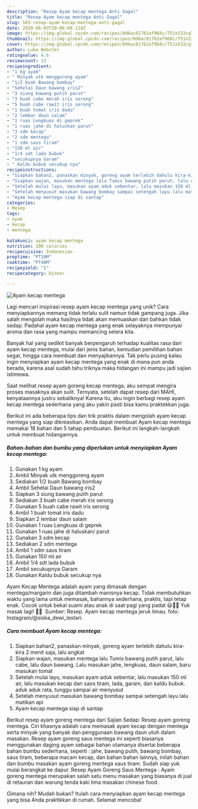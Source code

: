 ```yaml
---
description: "Resep Ayam kecap mentega Anti Gagal"
title: "Resep Ayam kecap mentega Anti Gagal"
slug: 503-resep-ayam-kecap-mentega-anti-gagal
date: 2020-06-03T20:06:09.114Z
image: https://img-global.cpcdn.com/recipes/0d6ac81762af968c/751x532cq70/ayam-kecap-mentega-foto-resep-utama.jpg
thumbnail: https://img-global.cpcdn.com/recipes/0d6ac81762af968c/751x532cq70/ayam-kecap-mentega-foto-resep-utama.jpg
cover: https://img-global.cpcdn.com/recipes/0d6ac81762af968c/751x532cq70/ayam-kecap-mentega-foto-resep-utama.jpg
author: Luke Webster
ratingvalue: 4.6
reviewcount: 13
recipeingredient:
- "1 kg ayam"
- " Minyak utk menggoreng ayam"
- "1/2 buah Bawang bombay"
- "Sehelai Daun bawang iris2"
- "3 siung bawang putih parut"
- "3 buah cabe merah iris serong"
- "5 buah cabe rawit iris serong"
- "1 buah tomat iris dadu"
- "2 lembar daun salam"
- "1 ruas Lengkuas di geprek"
- "1 ruas jahe di haluskan parut"
- "3 sdm kecap"
- "2 sdm mentega"
- "1 sdm saus tiram"
- "150 ml air"
- "1/4 sdt lada bubuk"
- "secukupnya Garam"
- " Kaldu bubuk secukup nya"
recipeinstructions:
- "Siapkan bahan2, panaskan minyak, goreng ayam terlebih dahulu kira-kira 2 menit saja, lalu angkat"
- "Siapkan wajan, masukan mentega lalu Tumis bawang putih parut, lalu cabe, lalu daun bawang. Lalu masukan jahe, lengkuas, daun salam, baru masukan tomat"
- "Setelah mulai layu, masukan ayam aduk sebentar, lalu masukan 150 ml air, lalu masukan kecap dan saos tiram, lada, garam, dan kaldu bubuk. aduk aduk rata, tunggu sampai air menyusut"
- "Setelah menyusut masukan bawang bombay sampai setengah layu lalu matikan api"
- "Ayam kecap mentega siap di santap"
categories:
- Resep
tags:
- ayam
- kecap
- mentega

katakunci: ayam kecap mentega 
nutrition: 200 calories
recipecuisine: Indonesian
preptime: "PT10M"
cooktime: "PT48M"
recipeyield: "1"
recipecategory: Dinner

---
```



![Ayam kecap mentega](https://img-global.cpcdn.com/recipes/0d6ac81762af968c/751x532cq70/ayam-kecap-mentega-foto-resep-utama.jpg)

Lagi mencari inspirasi resep ayam kecap mentega yang unik? Cara menyiapkannya memang tidak terlalu sulit namun tidak gampang juga. Jika salah mengolah maka hasilnya tidak akan memuaskan dan bahkan tidak sedap. Padahal ayam kecap mentega yang enak selayaknya mempunyai aroma dan rasa yang mampu memancing selera kita.

Banyak hal yang sedikit banyak berpengaruh terhadap kualitas rasa dari ayam kecap mentega, mulai dari jenis bahan, kemudian pemilihan bahan segar, hingga cara membuat dan menyajikannya. Tak perlu pusing kalau ingin menyiapkan ayam kecap mentega yang enak di mana pun anda berada, karena asal sudah tahu triknya maka hidangan ini mampu jadi sajian istimewa.

Saat melihat resep ayam goreng kecap mentega, aku sempat mengira proses masaknya akan sulit. Ternyata, setelah dapat resep dari MAHI, kenyataannya justru sebaliknya! Karena itu, aku ingin berbagi resep ayam kecap mentega sederhana yang aku yakin pasti bisa kamu praktekkan juga.


Berikut ini ada beberapa tips dan trik praktis dalam mengolah ayam kecap mentega yang siap dikreasikan. Anda dapat membuat Ayam kecap mentega memakai 18 bahan dan 5 tahap pembuatan. Berikut ini langkah-langkah untuk membuat hidangannya.

<!--inarticleads1-->

##### Bahan-bahan dan bumbu yang diperlukan untuk menyiapkan Ayam kecap mentega:

1. Gunakan 1 kg ayam
1. Ambil  Minyak utk menggoreng ayam
1. Sediakan 1/2 buah Bawang bombay
1. Ambil Sehelai Daun bawang iris2
1. Siapkan 3 siung bawang putih parut
1. Sediakan 3 buah cabe merah iris serong
1. Gunakan 5 buah cabe rawit iris serong
1. Ambil 1 buah tomat iris dadu
1. Siapkan 2 lembar daun salam
1. Gunakan 1 ruas Lengkuas di geprek
1. Gunakan 1 ruas jahe di haluskan/ parut
1. Gunakan 3 sdm kecap
1. Sediakan 2 sdm mentega
1. Ambil 1 sdm saus tiram
1. Gunakan 150 ml air
1. Ambil 1/4 sdt lada bubuk
1. Ambil secukupnya Garam
1. Gunakan  Kaldu bubuk secukup nya


Ayam Kecap Mentega adalah ayam yang dimasak dengan mentega/margarin dan juga ditambah manisnya kecap. Tidak membutuhkan waktu yang lama untuk memasak, bahannya sederhana, praktis, tapi tetap enak. Cocok untuk bekal suami atau anak di saat pagi yang padat 😃👍🏻 Yuk masak lagi! 👩‍🍳 ️ Sumber: Resep. Ayam kecap mentega jeruk limau. foto: Instagram/@siska_dewi_lestari. 

<!--inarticleads2-->

##### Cara membuat Ayam kecap mentega:

1. Siapkan bahan2, panaskan minyak, goreng ayam terlebih dahulu kira-kira 2 menit saja, lalu angkat
1. Siapkan wajan, masukan mentega lalu Tumis bawang putih parut, lalu cabe, lalu daun bawang. Lalu masukan jahe, lengkuas, daun salam, baru masukan tomat
1. Setelah mulai layu, masukan ayam aduk sebentar, lalu masukan 150 ml air, lalu masukan kecap dan saos tiram, lada, garam, dan kaldu bubuk. aduk aduk rata, tunggu sampai air menyusut
1. Setelah menyusut masukan bawang bombay sampai setengah layu lalu matikan api
1. Ayam kecap mentega siap di santap


Berikut resep ayam goreng mentega dari Sajian Sedap: Resep ayam goreng mentega. Ciri khasnya adalah cara memasak ayam kecap dengan mentega serta minyak yang banyak dan penggunaan bawang daun utuh dalam masakan. Resep ayam goreng saus mentega ini seperti biasanya menggunakan daging ayam sebagai bahan utamanya disertai beberapa bahan bumbu sederhana, seperti : jahe, bawang putih, bawang bombay, saus tiram, beberapa macam kecap, dan bahan bahan lainnya, inilah bahan dan bumbu masakan ayam goreng mentega saus tiram. Sudah siap yuk mulai berangkat ke dapur. Resep Ayam Goreng Saus Mentega : Ayam goreng mentega merupakan salah satu menu masakan yang biasanya di jual di retauran dan warung tenda kaki lima masakan chinese food. 

Gimana nih? Mudah bukan? Itulah cara menyiapkan ayam kecap mentega yang bisa Anda praktikkan di rumah. Selamat mencoba!
